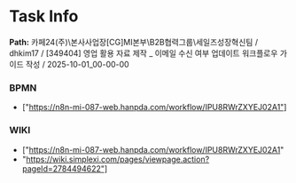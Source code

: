 # Task Info

**Path:** 카페24(주)\본사사업장\[CG]MI본부\B2B협력그룹\세일즈성장혁신팀 / dhkim17 / [349404] 영업 활용 자료 제작 _ 이메일 수신 여부 업데이트 워크플로우 가이드 작성 / 2025-10-01_00-00-00

### BPMN
- ["https://n8n-mi-087-web.hanpda.com/workflow/IPU8RWrZXYEJ02A1"]

### WIKI
- ["https://n8n-mi-087-web.hanpda.com/workflow/IPU8RWrZXYEJ02A1"
- "https://wiki.simplexi.com/pages/viewpage.action?pageId=2784494622"]

